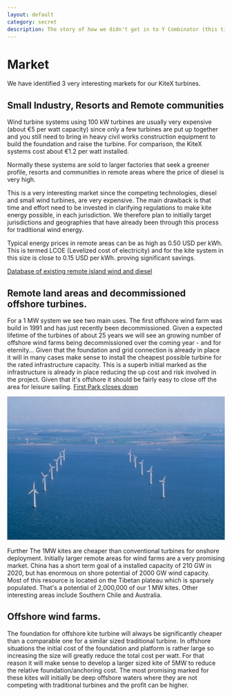 ```yaml
---
layout: default
category: secret
description: The story of how we didn't get in to Y Combinator (this time)
---
```


# Market
We have identified 3 very interesting markets for our KiteX turbines.

## Small Industry, Resorts and Remote communities
Wind turbine systems using 100 kW turbines are usually very expensive (about €5 per watt capacity) since only a few turbines are put up together and you still need to bring in heavy civil works construction equipment to build the foundation and raise the turbine. For comparison, the KiteX systems cost about €1.2 per watt installed.

Normally these systems are sold to larger factories that seek a greener profile, resorts and communities in remote areas where the price of diesel is very high.

This is a very interesting market since the competing technologies, diesel and small wind turbines, are very expensive. The main drawback is that time and effort need to be invested in clarifying regulations to make kite energy possible, in each jurisdiction. We therefore plan to initially target jurisdictions and geographies that have already been through this process for traditional wind energy.

Typical energy prices in remote areas can be as high as 0.50 USD per kWh. This is termed LCOE (Levelized cost of electricity) and for the kite system in this size is close to 0.15 USD per kWh. proving significant savings.

[Database of existing remote island wind and diesel ](https://www.th-energy.net/english/platform-renewable-energy-on-islands/database-solar-wind-power-plants/)


## Remote land areas and decommissioned offshore turbines.
For a 1 MW system we see two main uses.
The first offshore wind farm was build in 1991 and has just recently been decommissioned. Given a expected lifetime of the turbines of about 25 years we will see an growing number of offshore wind farms being decommissioned over the coming year - and for eternity... Given that the foundation and grid connection is already in place it will in many cases make sense to install the cheapest possible turbine for the rated infrastructure capacity. This is a superb initial marked as the infrastructure is already in place reducing the up cost and risk involved in the project. Given that it's offshore it should be fairly easy to close off the area for leisure sailing. [First Park closes down](http://www.dongenergy.com/da/presse/nyhedsrum/nyheder/articles/worlds-first-offshore-wind-farm-on-its-last-turn)

![Vindeby Offshore Wind farm](/images/Vindeby-Offshore-Wind-Farm.jpg)

Further  The 1MW kites are cheaper than conventional turbines for onshore deployment. Initially larger remote areas for wind farms are a very promising market. China has a short term goal of a installed capacity of 210 GW in 2020, but has enormous on shore potential of 2000 GW wind capacity. Most of this resource is located on the Tibetan plateau which is sparsely populated. That's a potential of 2,000,000 of our 1 MW kites. Other interesting areas include Southern Chile and Australia.

## Offshore wind farms.
The foundation for offshore kite turbine will always be significantly cheaper than a comparable one for a similar sized traditional turbine. In offshore situations the initial cost of the foundation and platform is rather large so increasing the size will greatly reduce the total cost per watt. For that reason it will make sense to develop a larger sized kite of 5MW to reduce the relative foundation/anchoring cost. The most promising marked for these kites will initially be deep offshore waters where they are not competing with traditional turbines and the profit can be higher.
